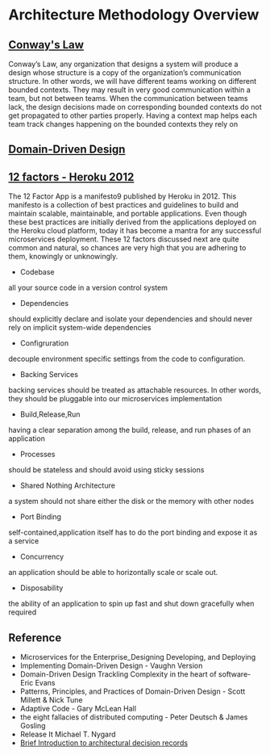# Architecture Methodology Overview

## [Conway's Law](https://en.wikipedia.org/wiki/Conway%27s_law)

  Conway’s Law, any organization that designs a system will produce a design whose structure is a copy of the organization’s communication structure. In other words, we will have different teams working on different bounded contexts. They may result in very good communication within a team, but not between teams. When the communication between teams lack, the design decisions made
on corresponding bounded contexts do not get propagated to other parties properly. Having a context map helps each team track changes happening on the bounded contexts they rely on

## [Domain-Driven Design](https://en.wikipedia.org/wiki/Domain-driven_design)

## [12 factors - Heroku  2012](https://12factor.net)

The 12 Factor App is a manifesto9 published by Heroku in 2012. This manifesto is a collection of best practices and guidelines to build and maintain scalable, maintainable, and portable applications. Even though these best practices are initially derived from the applications deployed on the Heroku cloud platform, today it has become a mantra for any successful microservices deployment. These 12 factors discussed next are quite common and natural, so chances are very high that you are adhering to them, knowingly or unknowingly.

* Codebase

all your source code
in a version control system

* Dependencies

should explicitly declare and isolate your dependencies and should never rely on implicit system-wide dependencies

* Configruration

decouple environment specific settings from the code to configuration.

* Backing Services

backing services should be treated as attachable resources. In other words, they should be pluggable into our microservices implementation

* Build,Release,Run

having a clear separation among the build, release, and run phases of an application

* Processes

 should be stateless and should avoid using sticky sessions

* Shared Nothing Architecture

a system should not share either the disk or the memory with other nodes

* Port Binding

self-contained,application itself has to do the port binding and expose it as a service

* Concurrency

an application should be able to horizontally scale or scale out.

* Disposability

the ability of an application to spin up fast and shut down gracefully when required


## Reference

- Microservices for the Enterprise_Designing Developing, and Deploying
- Implementing Domain-Driven Design - Vaughn Version
- Domain-Driven Design Trackling Complexity in the heart of software- Eric Evans
- Patterns, Principles, and Practices of Domain-Driven Design - Scott Millett & Nick Tune
- Adaptive Code - Gary McLean Hall
- the eight fallacies of distributed computing - Peter Deutsch & James Gosling
- Release It Michael T. Nygard
-  [Brief Introduction to architectural decision records](https://speakerdeck.com/vanto/a-brief-introduction-to-architectural-decision-records)
